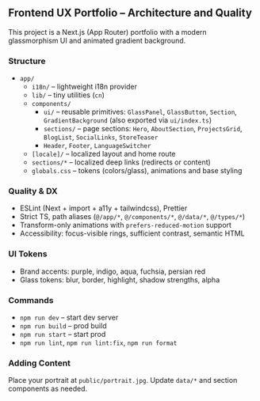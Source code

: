 ## Frontend UX Portfolio – Architecture and Quality

This project is a Next.js (App Router) portfolio with a modern glassmorphism UI and animated gradient background.

### Structure

- `app/`
  - `i18n/` – lightweight i18n provider
  - `lib/` – tiny utilities (`cn`)
  - `components/`
    - `ui/` – reusable primitives: `GlassPanel`, `GlassButton`, `Section`, `GradientBackground` (also exported via `ui/index.ts`)
    - `sections/` – page sections: `Hero`, `AboutSection`, `ProjectsGrid`, `BlogList`, `SocialLinks`, `StoreTeaser`
    - `Header`, `Footer`, `LanguageSwitcher`
  - `[locale]/` – localized layout and home route
  - `sections/*` – localized deep links (redirects or content)
  - `globals.css` – tokens (colors/glass), animations and base styling

### Quality & DX

- ESLint (Next + import + a11y + tailwindcss), Prettier
- Strict TS, path aliases (`@/app/*`, `@/components/*`, `@/data/*`, `@/types/*`)
- Transform-only animations with `prefers-reduced-motion` support
- Accessibility: focus-visible rings, sufficient contrast, semantic HTML

### UI Tokens

- Brand accents: purple, indigo, aqua, fuchsia, persian red
- Glass tokens: blur, border, highlight, shadow strengths, alpha

### Commands

- `npm run dev` – start dev server
- `npm run build` – prod build
- `npm run start` – start prod
- `npm run lint`, `npm run lint:fix`, `npm run format`

### Adding Content

Place your portrait at `public/portrait.jpg`. Update `data/*` and section components as needed.
